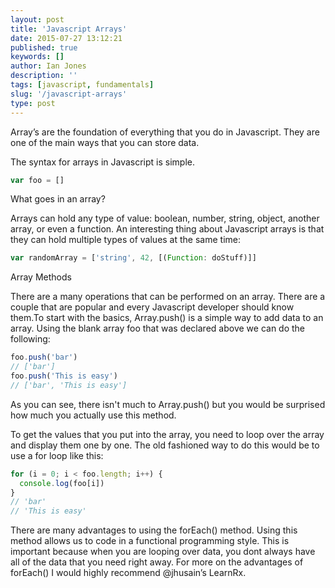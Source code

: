 ```yaml
---
layout: post
title: 'Javascript Arrays'
date: 2015-07-27 13:12:21
published: true
keywords: []
author: Ian Jones
description: ''
tags: [javascript, fundamentals]
slug: '/javascript-arrays'
type: post
---
```


Array’s are the foundation of everything that you do in Javascript. They are one of the main ways that you can store data.

The syntax for arrays in Javascript is simple.

```js
var foo = []
```

What goes in an array?

Arrays can hold any type of value: boolean, number, string, object, another array, or even a function. An interesting thing about Javascript arrays is that they can hold multiple types of values at the same time:

```js
var randomArray = ['string', 42, [(Function: doStuff)]]
```

Array Methods

There are a many operations that can be performed on an array. There are a couple that are popular and every Javascript developer should know them.To start with the basics, Array.push() is a simple way to add data to an array. Using the blank array foo that was declared above we can do the following:

```js
foo.push('bar')
// ['bar']
foo.push('This is easy')
// ['bar', 'This is easy']
```

As you can see, there isn't much to Array.push() but you would be surprised how much you actually use this method.

To get the values that you put into the array, you need to loop over the array and display them one by one. The old fashioned way to do this would be to use a for loop like this:

```js
for (i = 0; i < foo.length; i++) {
  console.log(foo[i])
}
// 'bar'
// 'This is easy'
```

There are many advantages to using the forEach() method. Using this method allows us to code in a functional programming style. This is important because when you are looping over data, you dont always have all of the data that you need right away. For more on the advantages of forEach() I would highly recommend @jhusain’s LearnRx.
